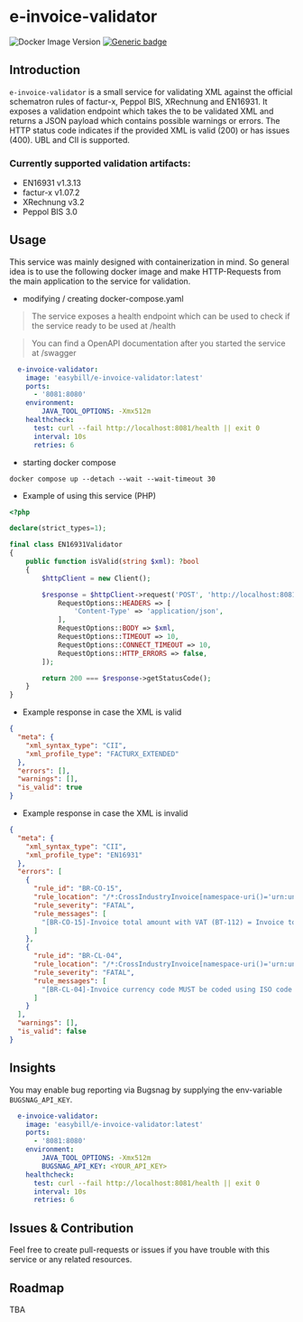 # e-invoice-validator
![Docker Image Version](https://img.shields.io/docker/v/easybill/e-invoice-validator)
[![Generic badge](https://img.shields.io/badge/License-MIT-blue.svg)]()

## Introduction
`e-invoice-validator` is a small service for validating XML against the official
schematron rules of factur-x, Peppol BIS, XRechnung and EN16931. It exposes a validation endpoint which takes the
to be validated XML and returns a JSON payload which contains possible warnings or errors. The HTTP status code indicates if the
provided XML is valid (200) or has issues (400). UBL and CII is supported.

### Currently supported validation artifacts:

- EN16931 v1.3.13
- factur-x v1.07.2
- XRechnung v3.2
- Peppol BIS 3.0

## Usage
This service was mainly designed with containerization in mind. So general idea is to use the following
docker image and make HTTP-Requests from the main application to the service for validation.

- modifying / creating docker-compose.yaml

> The service exposes a health endpoint which can be used to check if the service ready to be used at /health

> You can find a OpenAPI documentation after you started the service at /swagger
```yaml
  e-invoice-validator:
    image: 'easybill/e-invoice-validator:latest'
    ports:
      - '8081:8080'
    environment:
        JAVA_TOOL_OPTIONS: -Xmx512m
    healthcheck:
      test: curl --fail http://localhost:8081/health || exit 0
      interval: 10s
      retries: 6
```

- starting docker compose
```
docker compose up --detach --wait --wait-timeout 30
```

- Example of using this service (PHP)
```PHP
<?php

declare(strict_types=1);

final class EN16931Validator
{
    public function isValid(string $xml): ?bool
    {
        $httpClient = new Client();

        $response = $httpClient->request('POST', 'http://localhost:8081/validation', [
            RequestOptions::HEADERS => [
                'Content-Type' => 'application/json',
            ],
            RequestOptions::BODY => $xml,
            RequestOptions::TIMEOUT => 10,
            RequestOptions::CONNECT_TIMEOUT => 10,
            RequestOptions::HTTP_ERRORS => false,
        ]);

        return 200 === $response->getStatusCode();
    }
}
```
- Example response in case the XML is valid

```JSON
{
  "meta": {
    "xml_syntax_type": "CII",
    "xml_profile_type": "FACTURX_EXTENDED"
  },
  "errors": [],
  "warnings": [],
  "is_valid": true
}
```


- Example response in case the XML is invalid

```JSON
{
  "meta": {
    "xml_syntax_type": "CII",
    "xml_profile_type": "EN16931"
  },
  "errors": [
    {
      "rule_id": "BR-CO-15",
      "rule_location": "/*:CrossIndustryInvoice[namespace-uri()='urn:un:unece:uncefact:data:standard:CrossIndustryInvoice:100'][1]",
      "rule_severity": "FATAL",
      "rule_messages": [
        "[BR-CO-15]-Invoice total amount with VAT (BT-112) = Invoice total amount without VAT (BT-109) + Invoice total VAT amount (BT-110)."
      ]
    },
    {
      "rule_id": "BR-CL-04",
      "rule_location": "/*:CrossIndustryInvoice[namespace-uri()='urn:un:unece:uncefact:data:standard:CrossIndustryInvoice:100'][1]/*:SupplyChainTradeTransaction[namespace-uri()='urn:un:unece:uncefact:data:standard:CrossIndustryInvoice:100'][1]/*:ApplicableHeaderTradeSettlement[namespace-uri()='urn:un:unece:uncefact:data:standard:ReusableAggregateBusinessInformationEntity:100'][1]/*:InvoiceCurrencyCode[namespace-uri()='urn:un:unece:uncefact:data:standard:ReusableAggregateBusinessInformationEntity:100'][1]",
      "rule_severity": "FATAL",
      "rule_messages": [
        "[BR-CL-04]-Invoice currency code MUST be coded using ISO code list 4217 alpha-3"
      ]
    }
  ],
  "warnings": [],
  "is_valid": false
}
```

## Insights
You may enable bug reporting via Bugsnag by supplying the env-variable `BUGSNAG_API_KEY`.
```yaml
  e-invoice-validator:
    image: 'easybill/e-invoice-validator:latest'
    ports:
      - '8081:8080'
    environment:
        JAVA_TOOL_OPTIONS: -Xmx512m
        BUGSNAG_API_KEY: <YOUR_API_KEY>
    healthcheck:
      test: curl --fail http://localhost:8081/health || exit 0
      interval: 10s
      retries: 6
```

## Issues & Contribution
Feel free to create pull-requests or issues if you have trouble with this service or any related resources. 

## Roadmap
TBA